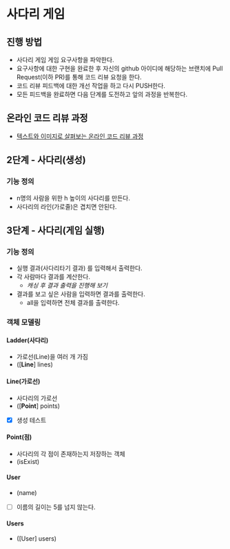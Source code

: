 # 사다리 게임
## 진행 방법
* 사다리 게임 게임 요구사항을 파악한다.
* 요구사항에 대한 구현을 완료한 후 자신의 github 아이디에 해당하는 브랜치에 Pull Request(이하 PR)를 통해 코드 리뷰 요청을 한다.
* 코드 리뷰 피드백에 대한 개선 작업을 하고 다시 PUSH한다.
* 모든 피드백을 완료하면 다음 단계를 도전하고 앞의 과정을 반복한다.

## 온라인 코드 리뷰 과정
* [텍스트와 이미지로 살펴보는 온라인 코드 리뷰 과정](https://github.com/nextstep-step/nextstep-docs/tree/master/codereview)


## 2단계 - 사다리(생성)

### 기능 정의

- n명의 사람을 위한 h 높이의 사다리를 만든다.
- 사다리의 라인(가로줄)은 겹치면 안된다.

## 3단계 - 사다리(게임 실행)

### 기능 정의

- 실행 결과(사다리타기 결과) 를 입력해서 출력한다.
- 각 사람마다 결과를 계산한다.
  - _캐싱 후 결과 출력을 진행해 보기_
- 결과를 보고 싶은 사람을 입력하면 결과를 출력한다.
  - all을 입력하면 전체 결과를 출력한다.

### 객체 모델링

#### Ladder(사다리)

- 가로선(Line)을 여러 개 가짐
- ([__Line__] lines) 

#### Line(가로선)

- 사다리의 가로선
- ([__Point__] points)
- [x] 생성 테스트

#### Point(점)

- 사다리의 각 점이 존재하는지 저장하는 객체
- (isExist)

#### User

- (name)
- [ ] 이름의 길이는 5를 넘지 않는다.

#### Users

- ([User] users)




